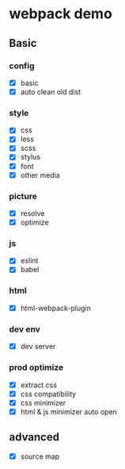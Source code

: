 # webpack demo

## Basic
### config

- [x] basic
- [x] auto clean old dist

### style
- [x] css
- [x] less
- [x] scss
- [x] stylus
- [x] font
- [x] other media

### picture 
- [x] resolve
- [x] optimize

### js
- [x] eslint
- [x] babel

### html
- [x] html-webpack-plugin

### dev env
- [x] dev server

### prod optimize
- [x] extract css
- [x] css compatibility
- [x] css minimizer
- [x] html & js minimizer auto open

## advanced
- [x] source map